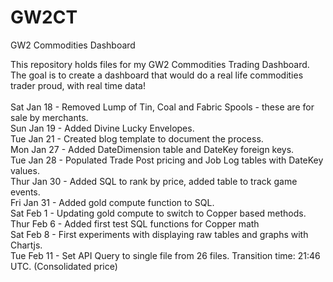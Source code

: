 # GW2CT
GW2 Commodities Dashboard

This repository holds files for my GW2 Commodities Trading Dashboard. <br/>
The goal is to create a dashboard that would do a real life commodities trader proud, with real time data! <br/> <br/>
Sat Jan 18 - Removed Lump of Tin, Coal and Fabric Spools - these are for sale by merchants. <br/>
Sun Jan 19 - Added Divine Lucky Envelopes. <br/>
Tue Jan 21 - Created blog template to document the process. <br/>
Mon Jan 27 - Added DateDimension table and DateKey foreign keys. <br/>
Tue Jan 28 - Populated Trade Post pricing and Job Log tables with DateKey values. <br/>
Thur Jan 30 - Added SQL to rank by price, added table to track game events. <br/>
Fri Jan 31 - Added gold compute function to SQL. <br/>
Sat Feb 1 - Updating gold compute to switch to Copper based methods. <br/>
Thur Feb 6 - Added first test SQL functions for Copper math <br/>
Sat Feb 8 - First experiments with displaying raw tables and graphs with Chartjs. <br/>
Tue Feb 11 - Set API Query to single file from 26 files. Transition time: 21:46 UTC. (Consolidated price) <br/>
